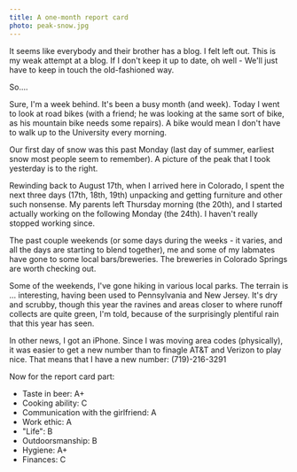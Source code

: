 ```yaml
---
title: A one-month report card
photo: peak-snow.jpg
---
```


It seems like everybody and their brother has a blog. I felt left out. This
is my weak attempt at a blog. If I don't keep it up to date, oh well - We'll
just have to keep in touch the old-fashioned way.

So....

Sure, I'm a week behind. It's been a busy month (and week). Today I went to
look at road bikes (with a friend; he was looking at the same sort of bike, as
his mountain bike needs some repairs). A bike would mean I don't have to walk
up to the University every morning.

Our first day of snow was this past Monday (last day of summer, earliest snow
most people seem to remember). A picture of the peak that I took yesterday is to
the right.

Rewinding back to August 17th, when I arrived here in Colorado, I spent the
next three days (17th, 18th, 19th) unpacking and getting furniture and other
such nonsense. My parents left Thursday morning (the 20th), and I started
actually working on the following Monday (the 24th). I haven't really stopped
working since.

The past couple weekends (or some days during the weeks - it varies, and all
the days are starting to blend together), me and some of my labmates have gone
to some local bars/breweries. The breweries in Colorado Springs are worth
checking out.

Some of the weekends, I've gone hiking in various local parks. The terrain is
... interesting, having been used to Pennsylvania and New Jersey. It's dry and
scrubby, though this year the ravines and areas closer to where runoff collects
are quite green, I'm told, because of the surprisingly plentiful rain that this
year has seen.

In other news, I got an iPhone. Since I was moving area codes (physically),
it was easier to get a new number than to finagle AT&amp;T and Verizon to play
nice. That means that I have a new number: (719)-216-3291

Now for the report card part:
  <ul>
    <li>Taste in beer: A+</li>
    <li>Cooking ability: C</li>
    <li>Communication with the girlfriend: A</li>
    <li>Work ethic: A</li>
    <li>"Life": B</li>
    <li>Outdoorsmanship: B</li>
    <li>Hygiene: A+</li>
    <li>Finances: C</li>
  </ul>
